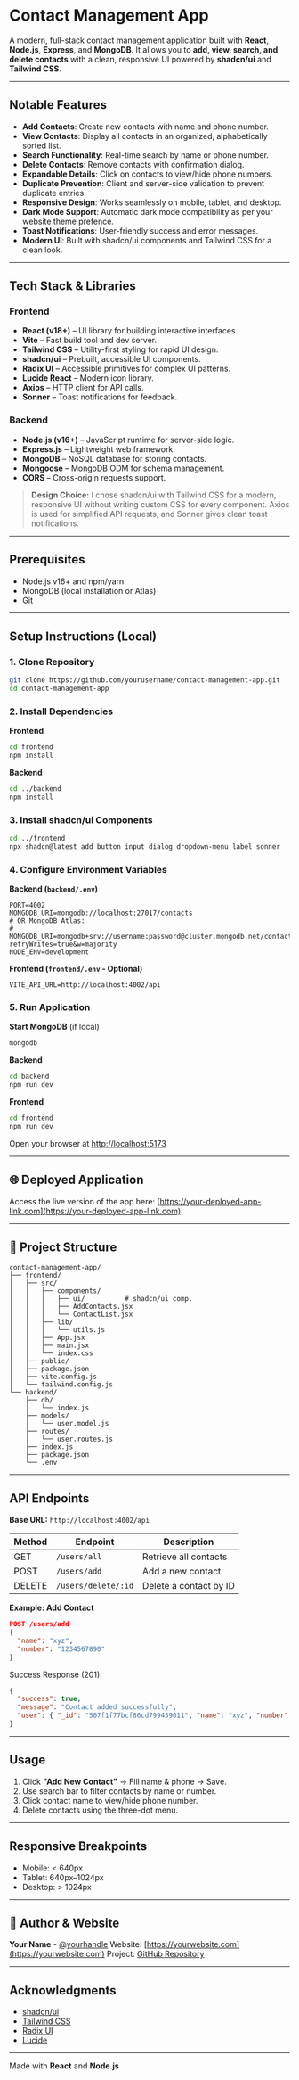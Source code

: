 # Contact Management App

A modern, full-stack contact management application built with **React**, **Node.js**, **Express**, and **MongoDB**. It allows you to **add, view, search, and delete contacts** with a clean, responsive UI powered by **shadcn/ui** and **Tailwind CSS**.

---

##  Notable Features

* **Add Contacts**: Create new contacts with name and phone number.
* **View Contacts**: Display all contacts in an organized, alphabetically sorted list.
* **Search Functionality**: Real-time search by name or phone number.
* **Delete Contacts**: Remove contacts with confirmation dialog.
* **Expandable Details**: Click on contacts to view/hide phone numbers.
* **Duplicate Prevention**: Client and server-side validation to prevent duplicate entries.
* **Responsive Design**: Works seamlessly on mobile, tablet, and desktop.
* **Dark Mode Support**: Automatic dark mode compatibility as per your website theme prefence.
* **Toast Notifications**: User-friendly success and error messages.
* **Modern UI**: Built with shadcn/ui components and Tailwind CSS for a clean look.

---

## Tech Stack & Libraries

### Frontend

* **React (v18+)** – UI library for building interactive interfaces.
* **Vite** – Fast build tool and dev server.
* **Tailwind CSS** – Utility-first styling for rapid UI design.
* **shadcn/ui** – Prebuilt, accessible UI components.
* **Radix UI** – Accessible primitives for complex UI patterns.
* **Lucide React** – Modern icon library.
* **Axios** – HTTP client for API calls.
* **Sonner** – Toast notifications for feedback.

### Backend

* **Node.js (v16+)** – JavaScript runtime for server-side logic.
* **Express.js** – Lightweight web framework.
* **MongoDB** – NoSQL database for storing contacts.
* **Mongoose** – MongoDB ODM for schema management.
* **CORS** – Cross-origin requests support.

> **Design Choice:** I chose shadcn/ui with Tailwind CSS for a modern, responsive UI without writing custom CSS for every component. Axios is used for simplified API requests, and Sonner gives clean toast notifications.

---

##  Prerequisites

* Node.js v16+ and npm/yarn
* MongoDB (local installation or Atlas)
* Git

---

##  Setup Instructions (Local)

### 1. Clone Repository

```bash
git clone https://github.com/yourusername/contact-management-app.git
cd contact-management-app
```

### 2. Install Dependencies

**Frontend**

```bash
cd frontend
npm install
```

**Backend**

```bash
cd ../backend
npm install
```

### 3. Install shadcn/ui Components

```bash
cd ../frontend
npx shadcn@latest add button input dialog dropdown-menu label sonner
```

### 4. Configure Environment Variables

**Backend (`backend/.env`)**

```env
PORT=4002
MONGODB_URI=mongodb://localhost:27017/contacts
# OR MongoDB Atlas:
# MONGODB_URI=mongodb+srv://username:password@cluster.mongodb.net/contacts?retryWrites=true&w=majority
NODE_ENV=development
```

**Frontend (`frontend/.env` - Optional)**

```env
VITE_API_URL=http://localhost:4002/api
```

### 5. Run Application

**Start MongoDB** (if local)

```bash
mongodb
```

**Backend**

```bash
cd backend
npm run dev
```

**Frontend**

```bash
cd frontend
npm run dev
```

Open your browser at [http://localhost:5173](http://localhost:5173)

---

## 🌐 Deployed Application

Access the live version of the app here: [https://your-deployed-app-link.com](https://your-deployed-app-link.com)

---

## 📁 Project Structure

```
contact-management-app/
├── frontend/
│   ├── src/
│   │   ├── components/
│   │   │   ├── ui/          # shadcn/ui comp.
│   │   │   ├── AddContacts.jsx
│   │   │   └── ContactList.jsx
│   │   ├── lib/
│   │   │   └── utils.js
│   │   ├── App.jsx
│   │   ├── main.jsx
│   │   └── index.css
│   ├── public/
│   ├── package.json
│   ├── vite.config.js
│   └── tailwind.config.js
└── backend/
    ├── db/
    │   └── index.js
    ├── models/
    │   └── user.model.js
    ├── routes/
    │   └── user.routes.js
    ├── index.js
    ├── package.json
    └── .env
```

---

##  API Endpoints

**Base URL:** `http://localhost:4002/api`

| Method | Endpoint            | Description            |
| ------ | ------------------- | ---------------------- |
| GET    | `/users/all`        | Retrieve all contacts  |
| POST   | `/users/add`        | Add a new contact      |
| DELETE | `/users/delete/:id` | Delete a contact by ID |

**Example: Add Contact**

```json
POST /users/add
{
  "name": "xyz",
  "number": "1234567890"
}
```

Success Response (201):

```json
{
  "success": true,
  "message": "Contact added successfully",
  "user": { "_id": "507f1f77bcf86cd799439011", "name": "xyz", "number": "1234567890" }
}
```

---

##  Usage

1. Click **"Add New Contact"** → Fill name & phone → Save.
2. Use search bar to filter contacts by name or number.
3. Click contact name to view/hide phone number.
4. Delete contacts using the three-dot menu.

---

##  Responsive Breakpoints

* Mobile: < 640px
* Tablet: 640px–1024px
* Desktop: > 1024px

---

## 👤 Author & Website

**Your Name** - [@yourhandle](https://twitter.com/yourhandle)
Website: [https://yourwebsite.com](https://yourwebsite.com)
Project: [GitHub Repository](https://github.com/yourusername/contact-management-app)

---

##  Acknowledgments

* [shadcn/ui](https://ui.shadcn.com/)
* [Tailwind CSS](https://tailwindcss.com/)
* [Radix UI](https://www.radix-ui.com/)
* [Lucide](https://lucide.dev/)

---

Made with **React** and **Node.js**
